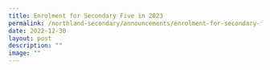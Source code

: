 ```yaml
---
title: Enrolment for Secondary Five in 2023
permalink: /northland-secondary/announcements/enrolment-for-secondary-five-in-2023/
date: 2022-12-30
layout: post
description: ""
image: ""
---
```

